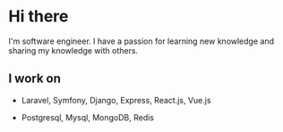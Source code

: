 # Hi there

I'm software engineer. I have a passion for learning new knowledge and sharing my knowledge with others.

## I work on

- Laravel, Symfony, Django, Express, React.js, Vue.js

- Postgresql, Mysql, MongoDB, Redis
